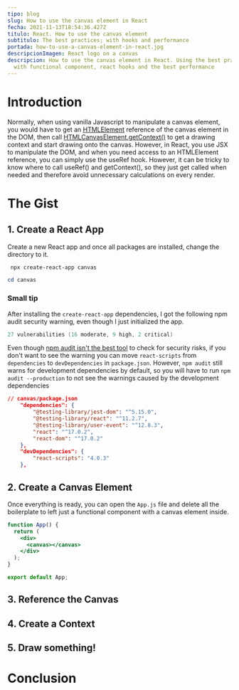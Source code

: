 ```yaml
---
tipo: blog
slug: How to use the canvas element in React
fecha: 2021-11-13T18:54:36.427Z
titulo: React. How to use the canvas element
subtitulo: The best practices; with hooks and performance
portada: how-to-use-a-canvas-element-in-react.jpg
descripcionImagen: React logo on a canvas
descripcion: How to use the canvas element in React. Using the best practices;
  with functional component, react hooks and the best performance
---
```

# Introduction

Normally, when using vanilla Javascript to manipulate a canvas element, you would have to get an [HTMLElement](https://developer.mozilla.org/en-US/docs/Web/API/HTMLElement) reference of the canvas element in the DOM, then call [HTMLCanvasElement.getContext()](https://developer.mozilla.org/en-US/docs/Web/API/HTMLCanvasElement/getContext) to get a drawing context and start drawing onto the canvas. However, in React, you use JSX to manipulate the DOM, and when you need access to an HTMLElement reference, you can simply use the useRef hook. However, it can be tricky to know where to call useRef() and getContext(), so they just get called when needed and therefore avoid unnecessary calculations on every render.

# The Gist

## 1. Create a React App

Create a new React app and once all packages are installed, change the directory to it. 

```powershell
 npx create-react-app canvas
```

```powershell
cd canvas
```

### Small tip

After installing the `create-react-app` dependencies, I got the following npm audit security warning, even though I just initialized the app. 

```powershell
27 vulnerabilities (16 moderate, 9 high, 2 critical)
```

Even though [npm audit isn't the best tool](https://overreacted.io/npm-audit-broken-by-design/) to check for security risks, if you don't want to see the warning you can  move `react-scripts` from `dependencies` to `devDependencies` in `package.json`. However, `npm audit` still warns for development dependencies by default, so you will have to run `npm audit --production` to not see the warnings caused by the development dependencies

```json
// canvas/package.json
	"dependencies": {
		"@testing-library/jest-dom": "^5.15.0",
		"@testing-library/react": "^11.2.7",
		"@testing-library/user-event": "^12.8.3",
		"react": "^17.0.2",
		"react-dom": "^17.0.2"
	},
	"devDependencies": {
		"react-scripts": "4.0.3"
	},
```



## 2. Create a Canvas Element

Once everything is ready, you can open the `App.js` file and delete all the boilerplate to left just a functional component with a canvas element inside.

```jsx
function App() {
  return (
    <div>
      <canvas></canvas>
    </div>
  );
}

export default App;

```

 



## 3. Reference the Canvas

## 4. Create a Context

## 5. Draw something!

# Conclusion